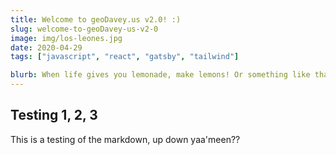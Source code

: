 ```yaml
---
title: Welcome to geoDavey.us v2.0! :)
slug: welcome-to-geoDavey-us-v2-0
image: img/los-leones.jpg
date: 2020-04-29
tags: ["javascript", "react", "gatsby", "tailwind"]

blurb: When life gives you lemonade, make lemons! Or something like that. When COVID-19 broke all my future plans, I decided to learn some new technologies and build myself a new website...
---
```


## Testing 1, 2, 3
This is a testing of the markdown, up down yaa'meen??